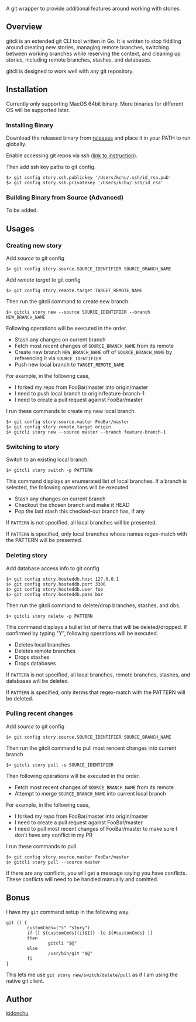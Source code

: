 A git wrapper to provide additional features around working with stories.

## Overview

gitcli is an extended git CLI tool written in Go. It is written to stop fiddling around creating
new stories, managing remote branches, switching between working branches while reserving the
context, and cleaning up stories, including remote branches, stashes, and databases.

gitcli is designed to work well with any git repository.

## Installation

Currently only supporting MacOS 64bit binary. More binaries for different OS will be supported later.

### Installing Binary

Download the released binary from [releases](https://github.com/kidonchu/gitcli/releases) and place it
in your PATH to run globally.

Enable accessing git repos via ssh ([link to instruction](https://help.github.com/articles/generating-an-ssh-key/)).

Then add ssh key paths to git config.

    $> git config story.ssh.publickey '/Users/kchu/.ssh/id_rsa.pub'
    $> git config story.ssh.privatekey '/Users/kchu/.ssh/id_rsa'

### Building Binary from Source (Advanced)

To be added.

## Usages

### Creating new story

Add *source* to git config

	$> git config story.source.SOURCE_IDENTIFIER SOURCE_BRANCH_NAME
    
Add *remote target* to git config

	$> git config story.remote.target TARGET_REMOTE_NAME

Then run the gitcli command to create new branch.

	$> gitcli story new --source SOURCE_IDENTIFIER --branch NEW_BRANCH_NAME

Following operations will be executed in the order.

* Stash any changes on current branch
* Fetch most recent changes of `SOURCE_BRANCH_NAME` from its remote
* Create new branch `NEW_BRANCH_NAME` off of `SOURCE_BRANCH_NAME` by referencing it via `SOURCE_IDENTIFIER`
* Push new local branch to `TARGET_REMOTE_NAME`

For example, in the following case,

* I forked my repo from FooBar/master into origin/master
* I need to push local branch to origin/feature-branch-1
* I need to create a pull request against FooBar/master

I run these commands to create my new local branch.

	$> git config story.source.master FooBar/master
    $> git config story.remote.target origin
    $> gitcli story new --source master --branch feature-branch-1

### Switching to story

Switch to an existing local branch.

	$> gitcli story switch -p PATTERN
    
This command displays an enumerated list of local branches. If a branch is selected, the following operations will be executed.

* Stash any changes on current branch
* Checkout the chosen branch and make it HEAD
* Pop the last stash this checked-out branch has, if any

If `PATTERN` is not specified, all local branches will be presented.

If `PATTERN` is specified, only local branches whose names regex-match with the PATTERN will be presented.

### Deleting story

Add database access info to git config

	$> git config story.hosteddb.host 127.0.0.1
    $> git config story.hosteddb.port 3306
    $> git config story.hosteddb.user foo
    $> git config story.hosteddb.pass bar

Then run the gitcli command to delete/drop branches, stashes, and dbs.

	$> gitcli story delete -p PATTERN
    
This command displays a bullet list of items that will be deleted/dropped. If confirmed by typing "Y", following operations will be executed.

* Deletes local branches
* Deletes remote branches
* Drops stashes
* Drops databases

If `PATTERN` is not specified, all local branches, remote branches, stashes, and databases will be deleted.

If `PATTERN` is specified, only iterms that regex-match with the PATTERN will be deleted.

### Pulling recent changes

Add *source* to git config

	$> git config story.source.SOURCE_IDENTIFIER SOURCE_BRANCH_NAME
    
Then run the gitcli command to pull most rencent changes into current branch

	$> gitcli story pull -s SOURCE_IDENTIFIER
    
Then following operations will be executed in the order.

* Fetch most recent changes of `SOURCE_BRANCH_NAME` from its remote
* Attempt to merge `SOURCE_BRANCH_NAME` into current local branch

For example, in the following case,

* I forked my repo from FooBar/master into origin/master
* I need to create a pull request against FooBar/master
* I need to pull most recent changes of FooBar/master to make sure I don't have any conflict in my PR

I run these commands to pull.

	$> git config story.source.master FooBar/master
    $> gitcli story pull --source master
    
If there are any conflicts, you will get a message saying you have conflicts. These conflicts will need to be handled manually and comitted.

## Bonus

I have my `git` command setup in the following way.

```
git () {
        customCmds=("s" "story")
        if [[ ${customCmds[(i)$1]} -le ${#customCmds} ]]
        then
                gitcli "$@"
        else
                /usr/bin/git "$@"
        fi
}
```

This lets me use `git story new/switch/delete/pull` as if I am using the native git client.

## Author

[kidonchu](https://github.com/kidonchu)
